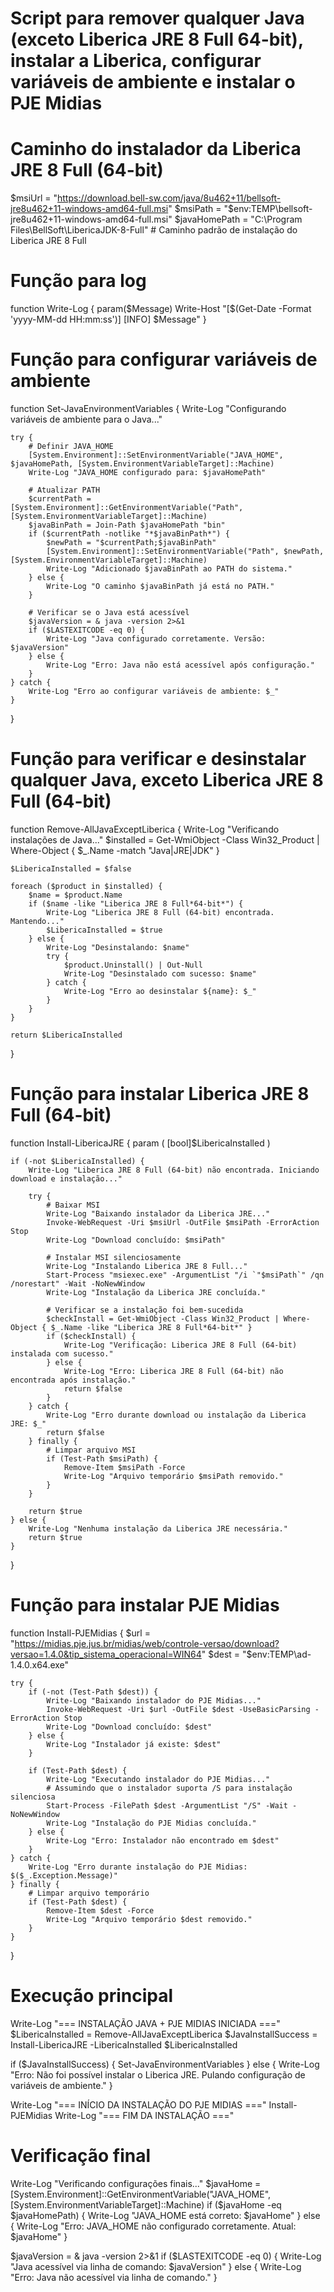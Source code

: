 # Script para remover qualquer Java (exceto Liberica JRE 8 Full 64-bit), instalar a Liberica, configurar variáveis de ambiente e instalar o PJE Midias

# Caminho do instalador da Liberica JRE 8 Full (64-bit)
$msiUrl = "https://download.bell-sw.com/java/8u462+11/bellsoft-jre8u462+11-windows-amd64-full.msi"
$msiPath = "$env:TEMP\bellsoft-jre8u462+11-windows-amd64-full.msi"
$javaHomePath = "C:\Program Files\BellSoft\LibericaJDK-8-Full" # Caminho padrão de instalação do Liberica JRE 8 Full

# Função para log
function Write-Log {
    param($Message)
    Write-Host "[$(Get-Date -Format 'yyyy-MM-dd HH:mm:ss')] [INFO] $Message"
}

# Função para configurar variáveis de ambiente
function Set-JavaEnvironmentVariables {
    Write-Log "Configurando variáveis de ambiente para o Java..."

    try {
        # Definir JAVA_HOME
        [System.Environment]::SetEnvironmentVariable("JAVA_HOME", $javaHomePath, [System.EnvironmentVariableTarget]::Machine)
        Write-Log "JAVA_HOME configurado para: $javaHomePath"

        # Atualizar PATH
        $currentPath = [System.Environment]::GetEnvironmentVariable("Path", [System.EnvironmentVariableTarget]::Machine)
        $javaBinPath = Join-Path $javaHomePath "bin"
        if ($currentPath -notlike "*$javaBinPath*") {
            $newPath = "$currentPath;$javaBinPath"
            [System.Environment]::SetEnvironmentVariable("Path", $newPath, [System.EnvironmentVariableTarget]::Machine)
            Write-Log "Adicionado $javaBinPath ao PATH do sistema."
        } else {
            Write-Log "O caminho $javaBinPath já está no PATH."
        }

        # Verificar se o Java está acessível
        $javaVersion = & java -version 2>&1
        if ($LASTEXITCODE -eq 0) {
            Write-Log "Java configurado corretamente. Versão: $javaVersion"
        } else {
            Write-Log "Erro: Java não está acessível após configuração."
        }
    } catch {
        Write-Log "Erro ao configurar variáveis de ambiente: $_"
    }
}

# Função para verificar e desinstalar qualquer Java, exceto Liberica JRE 8 Full (64-bit)
function Remove-AllJavaExceptLiberica {
    Write-Log "Verificando instalações de Java..."
    $installed = Get-WmiObject -Class Win32_Product | Where-Object {
        $_.Name -match "Java|JRE|JDK"
    }

    $LibericaInstalled = $false

    foreach ($product in $installed) {
        $name = $product.Name
        if ($name -like "Liberica JRE 8 Full*64-bit*") {
            Write-Log "Liberica JRE 8 Full (64-bit) encontrada. Mantendo..."
            $LibericaInstalled = $true
        } else {
            Write-Log "Desinstalando: $name"
            try {
                $product.Uninstall() | Out-Null
                Write-Log "Desinstalado com sucesso: $name"
            } catch {
                Write-Log "Erro ao desinstalar ${name}: $_"
            }
        }
    }

    return $LibericaInstalled
}

# Função para instalar Liberica JRE 8 Full (64-bit)
function Install-LibericaJRE {
    param (
        [bool]$LibericaInstalled
    )

    if (-not $LibericaInstalled) {
        Write-Log "Liberica JRE 8 Full (64-bit) não encontrada. Iniciando download e instalação..."

        try {
            # Baixar MSI
            Write-Log "Baixando instalador da Liberica JRE..."
            Invoke-WebRequest -Uri $msiUrl -OutFile $msiPath -ErrorAction Stop
            Write-Log "Download concluído: $msiPath"

            # Instalar MSI silenciosamente
            Write-Log "Instalando Liberica JRE 8 Full..."
            Start-Process "msiexec.exe" -ArgumentList "/i `"$msiPath`" /qn /norestart" -Wait -NoNewWindow
            Write-Log "Instalação da Liberica JRE concluída."

            # Verificar se a instalação foi bem-sucedida
            $checkInstall = Get-WmiObject -Class Win32_Product | Where-Object { $_.Name -like "Liberica JRE 8 Full*64-bit*" }
            if ($checkInstall) {
                Write-Log "Verificação: Liberica JRE 8 Full (64-bit) instalada com sucesso."
            } else {
                Write-Log "Erro: Liberica JRE 8 Full (64-bit) não encontrada após instalação."
                return $false
            }
        } catch {
            Write-Log "Erro durante download ou instalação da Liberica JRE: $_"
            return $false
        } finally {
            # Limpar arquivo MSI
            if (Test-Path $msiPath) {
                Remove-Item $msiPath -Force
                Write-Log "Arquivo temporário $msiPath removido."
            }
        }

        return $true
    } else {
        Write-Log "Nenhuma instalação da Liberica JRE necessária."
        return $true
    }
}

# Função para instalar PJE Midias
function Install-PJEMidias {
    $url = "https://midias.pje.jus.br/midias/web/controle-versao/download?versao=1.4.0&tip_sistema_operacional=WIN64"
    $dest = "$env:TEMP\ad-1.4.0.x64.exe"

    try {
        if (-not (Test-Path $dest)) {
            Write-Log "Baixando instalador do PJE Midias..."
            Invoke-WebRequest -Uri $url -OutFile $dest -UseBasicParsing -ErrorAction Stop
            Write-Log "Download concluído: $dest"
        } else {
            Write-Log "Instalador já existe: $dest"
        }

        if (Test-Path $dest) {
            Write-Log "Executando instalador do PJE Midias..."
            # Assumindo que o instalador suporta /S para instalação silenciosa
            Start-Process -FilePath $dest -ArgumentList "/S" -Wait -NoNewWindow
            Write-Log "Instalação do PJE Midias concluída."
        } else {
            Write-Log "Erro: Instalador não encontrado em $dest"
        }
    } catch {
        Write-Log "Erro durante instalação do PJE Midias: $($_.Exception.Message)"
    } finally {
        # Limpar arquivo temporário
        if (Test-Path $dest) {
            Remove-Item $dest -Force
            Write-Log "Arquivo temporário $dest removido."
        }
    }
}

# Execução principal
Write-Log "=== INSTALAÇÃO JAVA + PJE MIDIAS INICIADA ==="
$LibericaInstalled = Remove-AllJavaExceptLiberica
$JavaInstallSuccess = Install-LibericaJRE -LibericaInstalled $LibericaInstalled

if ($JavaInstallSuccess) {
    Set-JavaEnvironmentVariables
} else {
    Write-Log "Erro: Não foi possível instalar o Liberica JRE. Pulando configuração de variáveis de ambiente."
}

Write-Log "=== INÍCIO DA INSTALAÇÃO DO PJE MIDIAS ==="
Install-PJEMidias
Write-Log "=== FIM DA INSTALAÇÃO ==="

# Verificação final
Write-Log "Verificando configurações finais..."
$javaHome = [System.Environment]::GetEnvironmentVariable("JAVA_HOME", [System.EnvironmentVariableTarget]::Machine)
if ($javaHome -eq $javaHomePath) {
    Write-Log "JAVA_HOME está correto: $javaHome"
} else {
    Write-Log "Erro: JAVA_HOME não configurado corretamente. Atual: $javaHome"
}

$javaVersion = & java -version 2>&1
if ($LASTEXITCODE -eq 0) {
    Write-Log "Java acessível via linha de comando: $javaVersion"
} else {
    Write-Log "Erro: Java não acessível via linha de comando."
}
